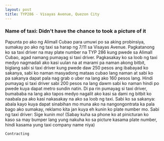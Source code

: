 ```yaml
---
layout: post
title: TYP286 - Visayas Avenue, Quezon City
---
```


### Name of taxi: Didn't have the chance to took a picture of it

Papunta po ako ng Alimall Cubao para umuwi po sa aking probinsiya, sumakay po ako ng taxi sa harap ng 7/11 sa Visayas Avenue. Pagkatanong ko sa taxi driver na may plate number na TYP 286 kung pwede sa Alimall Cubao, agad namang pumayag si taxi driver. Pagkasakay ko sa loob ng taxi medyo nagmadali ako kasi uulan na at marami pa naman akong bitbit, biglang sabi si taxi driver kung pwede daw 250 pesos ang ibabayad ko sakanya, sabi ko naman masyadong mataas cubao lang naman at sabi ko pa sakanya dapat pala nag grab o uber na lang ako 160 pesos lang. Hindi pumayag si taxi driver sabi 200 pesos na lang dawm sabi ko naman hindi po pwede kuya dapat metro sundin natin. Di pa rin pumayag si taxi driver, bumababa na lang ako tapos medyo nagalit ako kasi sa dami ng bitbit ko naabala pa ako kasi nakasakay na ako sa loob ng taxi. Sabi ko sa sakanya: abala kayo kuya dapat sinabihan mo muna ako na nangongontrata ka pala bago ako sumakay, reklamo kita jan kuya eh kunin ko plate number mo. Sabi ng taxi driver: Sige kunin mo! (Sabay kuha sa phone ko at pinicturan ko kaso sa may bumper lang yung nakuha ko sa picture kasama plate number, hindi kasama yung taxi company name niya)

```Contracting```
